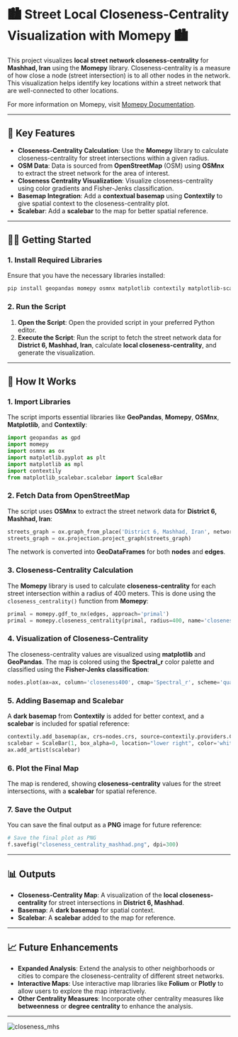 # 🏙️ **Street Local Closeness-Centrality Visualization with Momepy** 🏙️

This project visualizes **local street network closeness-centrality** for **Mashhad, Iran** using the **Momepy** library. Closeness-centrality is a measure of how close a node (street intersection) is to all other nodes in the network. This visualization helps identify key locations within a street network that are well-connected to other locations.

For more information on Momepy, visit [Momepy Documentation](http://docs.momepy.org/).

---

## 🚀 **Key Features**

- **Closeness-Centrality Calculation**: Use the **Momepy** library to calculate closeness-centrality for street intersections within a given radius.
- **OSM Data**: Data is sourced from **OpenStreetMap** (OSM) using **OSMnx** to extract the street network for the area of interest.
- **Closeness Centrality Visualization**: Visualize closeness-centrality using color gradients and Fisher-Jenks classification.
- **Basemap Integration**: Add a **contextual basemap** using **Contextily** to give spatial context to the closeness-centrality plot.
- **Scalebar**: Add a **scalebar** to the map for better spatial reference.

---

## 🧑‍🔬 **Getting Started**

### 1. **Install Required Libraries**

Ensure that you have the necessary libraries installed:

```bash
pip install geopandas momepy osmnx matplotlib contextily matplotlib-scalebar
```

### 2. **Run the Script**

1. **Open the Script**: Open the provided script in your preferred Python editor.
2. **Execute the Script**: Run the script to fetch the street network data for **District 6, Mashhad, Iran**, calculate **local closeness-centrality**, and generate the visualization.

---

## 🔧 **How It Works**

### 1. **Import Libraries**

The script imports essential libraries like **GeoPandas**, **Momepy**, **OSMnx**, **Matplotlib**, and **Contextily**:

```python
import geopandas as gpd
import momepy
import osmnx as ox
import matplotlib.pyplot as plt
import matplotlib as mpl
import contextily
from matplotlib_scalebar.scalebar import ScaleBar
```

### 2. **Fetch Data from OpenStreetMap**

The script uses **OSMnx** to extract the street network data for **District 6, Mashhad, Iran**:

```python
streets_graph = ox.graph_from_place('District 6, Mashhad, Iran', network_type='drive')
streets_graph = ox.projection.project_graph(streets_graph)
```

The network is converted into **GeoDataFrames** for both **nodes** and **edges**.

### 3. **Closeness-Centrality Calculation**

The **Momepy** library is used to calculate **closeness-centrality** for each street intersection within a radius of 400 meters. This is done using the `closeness_centrality()` function from **Momepy**:

```python
primal = momepy.gdf_to_nx(edges, approach='primal')
primal = momepy.closeness_centrality(primal, radius=400, name='closeness400', distance='mm_len', weight='mm_len',legend=True)
```

### 4. **Visualization of Closeness-Centrality**

The closeness-centrality values are visualized using **matplotlib** and **GeoPandas**. The map is colored using the **Spectral_r** color palette and classified using the **Fisher-Jenks classification**:

```python
nodes.plot(ax=ax, column='closeness400', cmap='Spectral_r', scheme='quantiles', k=15, alpha=0.6)
```

### 5. **Adding Basemap and Scalebar**

A **dark basemap** from **Contextily** is added for better context, and a **scalebar** is included for spatial reference:

```python
contextily.add_basemap(ax, crs=nodes.crs, source=contextily.providers.CartoDB.DarkMatterNoLabels)
scalebar = ScaleBar(1, box_alpha=0, location="lower right", color='white', length_fraction=0.25, font_properties={"size": 12})
ax.add_artist(scalebar)
```

### 6. **Plot the Final Map**

The map is rendered, showing **closeness-centrality** values for the street intersections, with a **scalebar** for spatial reference.

### 7. **Save the Output**

You can save the final output as a **PNG** image for future reference:

```python
# Save the final plot as PNG
f.savefig("closeness_centrality_mashhad.png", dpi=300)
```

---

## 📊 **Outputs**

- **Closeness-Centrality Map**: A visualization of the **local closeness-centrality** for street intersections in **District 6, Mashhad**.
- **Basemap**: A **dark basemap** for spatial context.
- **Scalebar**: A **scalebar** added to the map for reference.

---


## 📈 **Future Enhancements**

- **Expanded Analysis**: Extend the analysis to other neighborhoods or cities to compare the closeness-centrality of different street networks.
- **Interactive Maps**: Use interactive map libraries like **Folium** or **Plotly** to allow users to explore the map interactively.
- **Other Centrality Measures**: Incorporate other centrality measures like **betweenness** or **degree centrality** to enhance the analysis.

---
![closeness_mhs](https://github.com/user-attachments/assets/6db683f7-440b-45ed-b6dd-ca145892a238)


